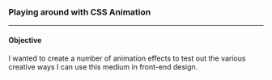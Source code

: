 ### Playing around with CSS Animation
***

#### Objective

I wanted to create a number of animation effects to test out the various creative ways I can use this medium in front-end design.
